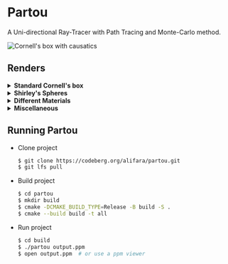 # Partou
A Uni-directional Ray-Tracer with Path Tracing and Monte-Carlo method.

![Cornell's box with causatics](.gallery/Cornell_with_causatics.png "Cornell's box with causatics")

## Renders

<details>
<summary>
 <b>Standard Cornell's box</b>
</summary>
 
![Cornell's box using MCMC and mixture pdf](.gallery/Cornells_box_using_MCMC_and_mixture_pdf.png "Cornell's box using MCMC and mixture pdf")
<!-- ![Cornell's box with causatics](.gallery/Cornell_with_causatics.png "Cornell's box with causatics") -->
</details>

<details>
<summary>
 <b>Shirley's Spheres</b>
</summary>
 
![Shirley's Spheres](.gallery/shirleys_spheres.png "Shirley's Spheres")
</details>

<details>
<summary>
 <b>Different Materials</b>
</summary>
 
![Suzzane with Glass material](.gallery/glass_with_total_internal_suz.png "Suzzane with Glass material")
![Suzzane with Lambertian material](.gallery/lamb_suz.png "Suzzane with Lambertian material")
![Suzzane with Metal material](.gallery/metal_smooth_fuz_suz.png "Suzzane with Metal material")
</details>

<details>
<summary>
 <b>Miscellaneous</b>
</summary>
 
![Suzzane next to a glass sphere](.gallery/suz_with_sphere.png "Suzzane next to a glass sphere")
![Flat Stanford Bunny](.gallery/bun.png "Flat Stanford Bunny")
![Flat Stanford Dragon](.gallery/dragon.png "Flat Stanford Dragon")
![Flat Suzzane](.gallery/suzanne.png "Flat Suzzane")
![Smooth Suzzane](.gallery/suzzane_trans_smooth_msaa.png "Smooth Suzzane")
![Sphere and Triangle Rendering](.gallery/sphere_triange_rendering.png)
</details>

## Running Partou
- Clone project
    ``` sh
    $ git clone https://codeberg.org/alifara/partou.git
    $ git lfs pull
    ```
- Build project
    ``` sh
    $ cd partou
    $ mkdir build
    $ cmake -DCMAKE_BUILD_TYPE=Release -B build -S .
    $ cmake --build build -t all
    ```
- Run project
    ``` sh
    $ cd build
    $ ./partou output.ppm
    $ open output.ppm  # or use a ppm viewer
    ```
